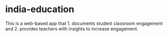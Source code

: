 # india-education

This is a web-based app that 1. documents student classroom engagement and 2. provides teachers with insights to increase engagement. 